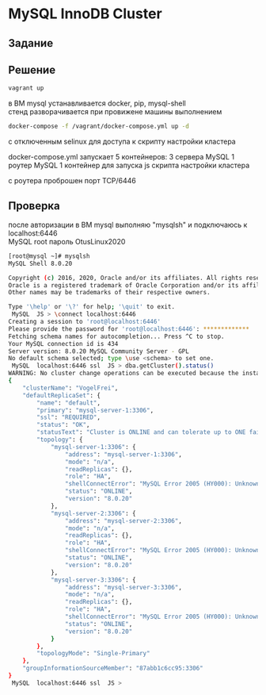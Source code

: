 # MySQL InnoDB Cluster
## Задание

## Решение

```bash
vagrant up
```
в ВМ mysql устанавливается docker, pip, mysql-shell  
стенд разворачивается при провижене машины выполнением  
```bash
docker-compose -f /vagrant/docker-compose.yml up -d
```
с отключенным selinux для доступа к скрипту настройки кластера  

docker-compose.yml запускает 5 контейнеров:
3 сервера MySQL
1 роутер MySQL
1 контейнер для запуска js скрипта настройки кластера

с роутера проброшен порт TCP/6446

## Проверка

после авторизации в ВМ mysql выполняю "mysqlsh" и подключаюсь к localhost:6446  
MySQL root пароль OtusLinux2020  

```bash
[root@mysql ~]# mysqlsh
MySQL Shell 8.0.20

Copyright (c) 2016, 2020, Oracle and/or its affiliates. All rights reserved.
Oracle is a registered trademark of Oracle Corporation and/or its affiliates.
Other names may be trademarks of their respective owners.

Type '\help' or '\?' for help; '\quit' to exit.
 MySQL  JS > \connect localhost:6446
Creating a session to 'root@localhost:6446'
Please provide the password for 'root@localhost:6446': *************
Fetching schema names for autocompletion... Press ^C to stop.
Your MySQL connection id is 434
Server version: 8.0.20 MySQL Community Server - GPL
No default schema selected; type \use <schema> to set one.
 MySQL  localhost:6446 ssl  JS > dba.getCluster().status()
WARNING: No cluster change operations can be executed because the installed metadata version 1.0.1 is lower than the version required by Shell which is version 2.0.0. Upgrade the metadata to remove this restriction. See \? dba.upgradeMetadata for additional details.
{
    "clusterName": "VogelFrei", 
    "defaultReplicaSet": {
        "name": "default", 
        "primary": "mysql-server-1:3306", 
        "ssl": "REQUIRED", 
        "status": "OK", 
        "statusText": "Cluster is ONLINE and can tolerate up to ONE failure.", 
        "topology": {
            "mysql-server-1:3306": {
                "address": "mysql-server-1:3306", 
                "mode": "n/a", 
                "readReplicas": {}, 
                "role": "HA", 
                "shellConnectError": "MySQL Error 2005 (HY000): Unknown MySQL server host 'mysql-server-1' (2)", 
                "status": "ONLINE", 
                "version": "8.0.20"
            }, 
            "mysql-server-2:3306": {
                "address": "mysql-server-2:3306", 
                "mode": "n/a", 
                "readReplicas": {}, 
                "role": "HA", 
                "shellConnectError": "MySQL Error 2005 (HY000): Unknown MySQL server host 'mysql-server-2' (2)", 
                "status": "ONLINE", 
                "version": "8.0.20"
            }, 
            "mysql-server-3:3306": {
                "address": "mysql-server-3:3306", 
                "mode": "n/a", 
                "readReplicas": {}, 
                "role": "HA", 
                "shellConnectError": "MySQL Error 2005 (HY000): Unknown MySQL server host 'mysql-server-3' (2)", 
                "status": "ONLINE", 
                "version": "8.0.20"
            }
        }, 
        "topologyMode": "Single-Primary"
    }, 
    "groupInformationSourceMember": "87abb1c6cc95:3306"
}
 MySQL  localhost:6446 ssl  JS > 
```
